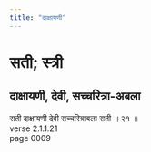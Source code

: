 ```yaml
---
title: "दाक्षायणी"
---
```


# सती; स्त्री
## दाक्षायणी, देवी, सच्चरित्रा-अबला
सती दाक्षायणी देवी सच्चरित्राबला सती ॥ २१ ॥<br />verse 2.1.1.21<br />page 0009

